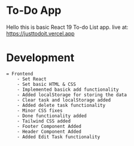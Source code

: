 # To-Do App

Hello this is basic React 19 To-do List app.
live at: https://justtodoit.vercel.app

# Development
    = Frontend
        - Set React
        - Set basic HTML & CSS 
        - Implemented basick add functionality
        - Added localStorage for storing the data
        - Clear task and localStorage added
        - Added delete task functionality
        - Minor CSS fixes
        - Done functionality added
        - Tailwind CSS added
        - Footer Component Added
        - Header Component Added
        - Added Edit Task functionality